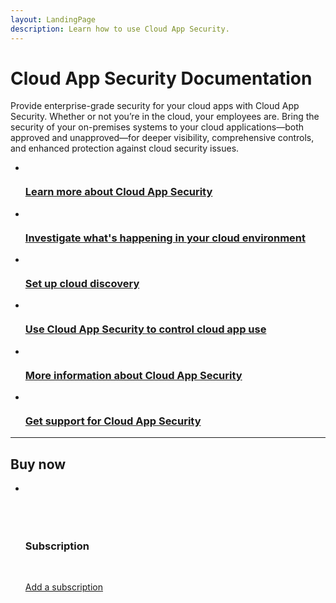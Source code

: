 ```yaml
---
layout: LandingPage
description: Learn how to use Cloud App Security.
---
```

# Cloud App Security Documentation

Provide enterprise-grade security for your cloud apps with Cloud App Security.
Whether or not you’re in the cloud, your employees are. Bring the security of your on-premises systems to your cloud applications—both approved and unapproved—for deeper visibility, comprehensive controls, and enhanced protection against cloud security issues.

<ul class="panelContent cardsFTitle">
    <li>
        <a href="/cloud-app-security/what-is-cloud-app-security">
        <div class="cardSize">
            <div class="cardPadding">
                <div class="card">
                    <div class="cardImageOuter">
                        <div class="cardImage">
                            <img src="/media/common/i_whats-new.svg" alt="" />
                        </div>
                    </div>
                    <div class="cardText">
                        <h3>Learn more about Cloud App Security</h3>
                    </div>
                </div>
            </div>
        </div>
        </a>
    </li>
    <li>
        <a href="/cloud-app-security/investigate">
        <div class="cardSize">
            <div class="cardPadding">
                <div class="card">
                    <div class="cardImageOuter">
                        <div class="cardImage">
                            <img src="/media/common/i_investigate.svg" alt="" />
                        </div>
                    </div>
                    <div class="cardText">
                        <h3>Investigate what's happening in your cloud environment</h3>
                    </div>
                </div>
            </div>
        </div>
        </a>
    </li>
    <li>
        <a href="/cloud-app-security/set-up-cloud-discovery"> 
        <div class="cardSize">
            <div class="cardPadding">
                <div class="card">
                    <div class="cardImageOuter">
                        <div class="cardImage">
                            <img src="/media/common/i_setup.svg" alt="" />
                        </div>
                    </div>
                    <div class="cardText">
                        <h3>Set up cloud discovery</h3>
                    </div>
                </div>
            </div>
        </div>
        </a>
    </li>
    <li>
        <a href="/cloud-app-security/control"> 
        <div class="cardSize">
            <div class="cardPadding">
                <div class="card">
                    <div class="cardImageOuter">
                        <div class="cardImage">
                            <img src="/media/common/i_cloud-security.svg" alt="" />
                        </div>
                    </div>
                    <div class="cardText">
                        <h3>Use Cloud App Security to control cloud app use</h3>
                    </div>
                </div>
            </div>
        </div>
        </a>
    </li>
    <li>
        <a href="https://www.microsoft.com/en-us/cloud-platform/cloud-app-security"> 
        <div class="cardSize">
            <div class="cardPadding">
                <div class="card">
                    <div class="cardImageOuter">
                        <div class="cardImage">
                            <img src="/media/common/i_learn-about.svg" alt="" />
                        </div>
                    </div>
                    <div class="cardText">
                        <h3>More information about Cloud App Security</h3>
                    </div>
                </div>
            </div>
        </div>
        </a>
    </li>
    <li>
        <a href="https://support.microsoft.com/en-us/assistedsupportproducts"> 
        <div class="cardSize">
            <div class="cardPadding">
                <div class="card">
                    <div class="cardImageOuter">
                        <div class="cardImage">
                            <img src="/media/common/i_support.svg" alt="" />
                        </div>
                    </div>
                    <div class="cardText">
                        <h3>Get support for Cloud App Security</h3>
                    </div>
                </div>
            </div>
        </div>
        </a>
    </li>
</ul>

---

<h2>Buy now</h2>
<ul class="panelContent cardsW">
    <li>
        <div class="cardSize">
            <div class="cardPadding">
                <div class="card">
                    <div class="cardText">
                        <h3>Subscription</h3>
                        <p><a href="https://portal.office.com/Signup/Signup.aspx?OfferId=831aa0aa-1408-4d03-8799-e6e09273f5b2&ali=1#0">Add a subscription</a></p>
                    </div>
                </div>
            </div>
        </div>
    </li>    
</ul>
